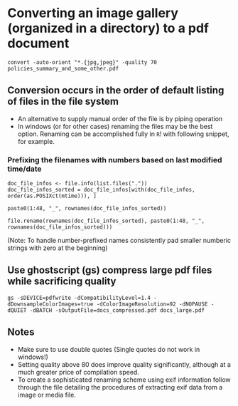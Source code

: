 # Converting an image gallery (organized in a directory) to a pdf document

`convert -auto-orient "*.{jpg,jpeg}" -quality 70 policies_summary_and_some_other.pdf`

## Conversion occurs in the order of default listing of files in the file system

- An alternative to supply manual order of the file is by piping operation
- In windows (or for other cases) renaming the files may be the best option. Renaming can be accomplished fully in `R`! with following snippet, for example.

### Prefixing the filenames with numbers based on last modified time/date

```
doc_file_infos <- file.info(list.files("."))
doc_file_infos_sorted = doc_file_infos[with(doc_file_infos, order(as.POSIXct(mtime))), ]

paste0(1:48, "_", rownames(doc_file_infos_sorted))

file.rename(rownames(doc_file_infos_sorted), paste0(1:48, "_", rownames(doc_file_infos_sorted)))
```

(Note: To handle number-prefixed names consistently pad smaller numberic strings with zero at the beginning)

## Use ghostscript (gs) compress large pdf files while sacrificing quality

```
gs -sDEVICE=pdfwrite -dCompatibilityLevel=1.4 -dDownsampleColorImages=true -dColorImageResolution=92 -dNOPAUSE -dQUIET -dBATCH -sOutputFile=docs_compressed.pdf docs_large.pdf
```

## Notes

- Make sure to use double quotes (Single quotes do not work in windows!)
- Setting quality above 80 does improve quality significantly, although at a much greater price of compilation speed.
- To create a sophisticated renaming scheme using exif information follow through the file detailing the procedures of extracting exif data from a image or media file.
